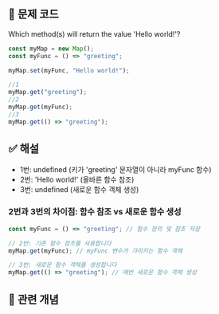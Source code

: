 ## 🔎 문제 코드

Which method(s) will return the value 'Hello world!'?

```js
const myMap = new Map();
const myFunc = () => "greeting";

myMap.set(myFunc, "Hello world!");

//1
myMap.get("greeting");
//2
myMap.get(myFunc);
//3
myMap.get(() => "greeting");
```

## ✅ 해설

- 1번: undefined (키가 'greeting' 문자열이 아니라 myFunc 함수)
- 2번: 'Hello world!' (올바른 함수 참조)
- 3번: undefined (새로운 함수 객체 생성)

### 2번과 3번의 차이점: 함수 참조 vs 새로운 함수 생성

```jsx
const myFunc = () => "greeting"; // 함수 정의 및 참조 저장

// 2번: 기존 함수 참조를 사용합니다
myMap.get(myFunc); // myFunc 변수가 가리키는 함수 객체

// 3번: 새로운 함수 객체를 생성합니다
myMap.get(() => "greeting"); // 매번 새로운 함수 객체 생성
```

## 🧠 관련 개념
